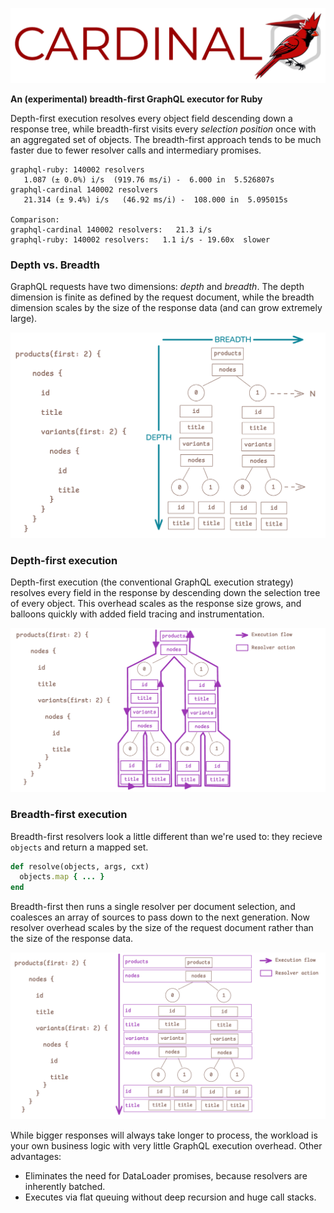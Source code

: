 ![Cardinal](./images/cardinal.png)

**An (experimental) breadth-first GraphQL executor for Ruby**

Depth-first execution resolves every object field descending down a response tree, while breadth-first visits every _selection position_ once with an aggregated set of objects. The breadth-first approach tends to be much faster due to fewer resolver calls and intermediary promises.

```shell
graphql-ruby: 140002 resolvers
   1.087 (± 0.0%) i/s  (919.76 ms/i) -  6.000 in  5.526807s
graphql-cardinal 140002 resolvers
   21.314 (± 9.4%) i/s   (46.92 ms/i) -  108.000 in  5.095015s

Comparison:
graphql-cardinal 140002 resolvers:   21.3 i/s
graphql-ruby: 140002 resolvers:   1.1 i/s - 19.60x  slower
```

### Depth vs. Breadth

GraphQL requests have two dimensions: _depth_ and _breadth_. The depth dimension is finite as defined by the request document, while the breadth dimension scales by the size of the response data (and can grow extremely large).

![Breadth/Depth](./images/breadth-depth.png)

### Depth-first execution

Depth-first execution (the conventional GraphQL execution strategy) resolves every field in the response by descending down the selection tree of every object. This overhead scales as the response size grows, and balloons quickly with added field tracing and instrumentation.

![Depth](./images/depth-first.png)

### Breadth-first execution

Breadth-first resolvers look a little different than we're used to: they recieve `objects` and return a mapped set.

```ruby
def resolve(objects, args, cxt)
  objects.map { ... }
end
```

Breadth-first then runs a single resolver per document selection, and coalesces an array of sources to pass down to the next generation. Now resolver overhead scales by the size of the request document rather than the size of the response data.

![Breadth](./images/breadth-first.png)

While bigger responses will always take longer to process, the workload is your own business logic with very little GraphQL execution overhead. Other advantages:

* Eliminates the need for DataLoader promises, because resolvers are inherently batched.
* Executes via flat queuing without deep recursion and huge call stacks.
